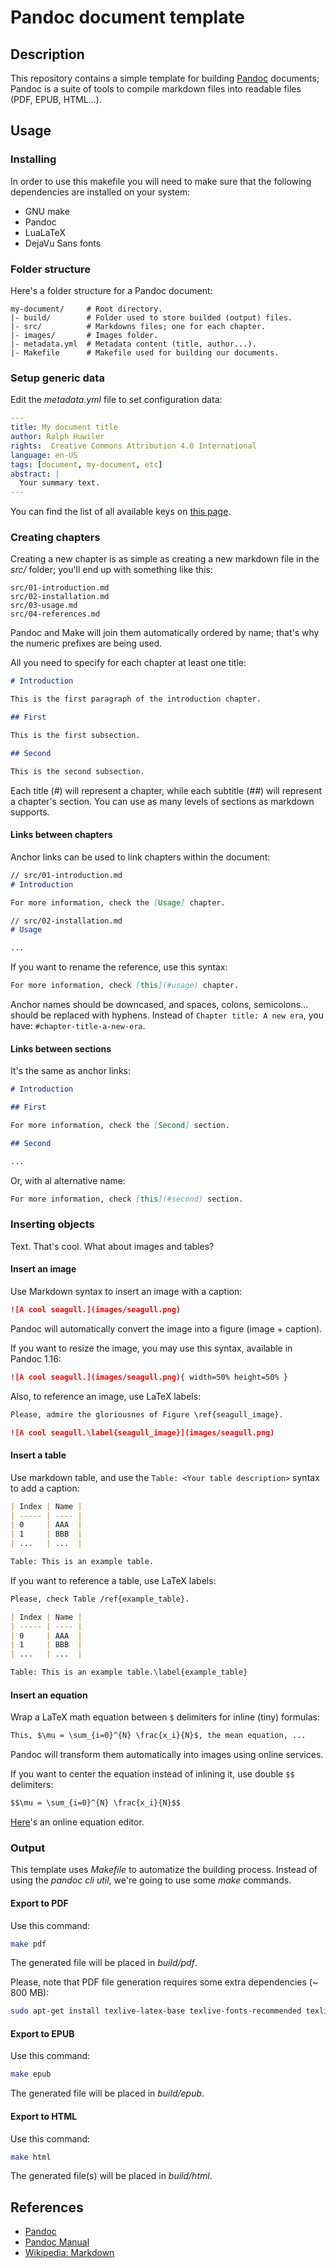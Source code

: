 # Pandoc document template

## Description

This repository contains a simple template for building
[Pandoc](http://pandoc.org/) documents; Pandoc is a suite of tools to compile
markdown files into readable files (PDF, EPUB, HTML...).

## Usage

### Installing

In order to use this makefile you will need to make sure that the following
dependencies are installed on your system:
- GNU make
- Pandoc
- LuaLaTeX
- DejaVu Sans fonts

### Folder structure

Here's a folder structure for a Pandoc document:

```
my-document/     # Root directory.
|- build/        # Folder used to store builded (output) files.
|- src/          # Markdowns files; one for each chapter.
|- images/       # Images folder.
|- metadata.yml  # Metadata content (title, author...).
|- Makefile      # Makefile used for building our documents.
```

### Setup generic data

Edit the *metadata.yml* file to set configuration data:

```yml
---
title: My document title
author: Ralph Huwiler
rights:  Creative Commons Attribution 4.0 International
language: en-US
tags: [document, my-document, etc]
abstract: |
  Your summary text.
---
```

You can find the list of all available keys on [this
page](http://pandoc.org/MANUAL.html#extension-yaml_metadata_block).

### Creating chapters

Creating a new chapter is as simple as creating a new markdown file in the
*src/* folder; you'll end up with something like this:

```
src/01-introduction.md
src/02-installation.md
src/03-usage.md
src/04-references.md
```

Pandoc and Make will join them automatically ordered by name; that's why the
numeric prefixes are being used.

All you need to specify for each chapter at least one title:

```md
# Introduction

This is the first paragraph of the introduction chapter.

## First

This is the first subsection.

## Second

This is the second subsection.
```

Each title (*#*) will represent a chapter, while each subtitle (*##*) will
represent a chapter's section. You can use as many levels of sections as
markdown supports.

#### Links between chapters

Anchor links can be used to link chapters within the document:

```md
// src/01-introduction.md
# Introduction

For more information, check the [Usage] chapter.

// src/02-installation.md
# Usage

...
```

If you want to rename the reference, use this syntax:

```md
For more information, check [this](#usage) chapter.
```

Anchor names should be downcased, and spaces, colons, semicolons... should be
replaced with hyphens. Instead of `Chapter title: A new era`, you have:
`#chapter-title-a-new-era`.

#### Links between sections

It's the same as anchor links:

```md
# Introduction

## First

For more information, check the [Second] section.

## Second

...
```

Or, with al alternative name:

```md
For more information, check [this](#second) section.
```

### Inserting objects

Text. That's cool. What about images and tables?

#### Insert an image

Use Markdown syntax to insert an image with a caption:

```md
![A cool seagull.](images/seagull.png)
```

Pandoc will automatically convert the image into a figure (image + caption).

If you want to resize the image, you may use this syntax, available in Pandoc
1.16:

```md
![A cool seagull.](images/seagull.png){ width=50% height=50% }
```

Also, to reference an image, use LaTeX labels:

```md
Please, admire the gloriousnes of Figure \ref{seagull_image}.

![A cool seagull.\label{seagull_image}](images/seagull.png)
```

#### Insert a table

Use markdown table, and use the `Table: <Your table description>` syntax to add
a caption:

```md
| Index | Name |
| ----- | ---- |
| 0     | AAA  |
| 1     | BBB  |
| ...   | ...  |

Table: This is an example table.
```

If you want to reference a table, use LaTeX labels:

```md
Please, check Table /ref{example_table}.

| Index | Name |
| ----- | ---- |
| 0     | AAA  |
| 1     | BBB  |
| ...   | ...  |

Table: This is an example table.\label{example_table}
```

#### Insert an equation

Wrap a LaTeX math equation between `$` delimiters for inline (tiny) formulas:

```md
This, $\mu = \sum_{i=0}^{N} \frac{x_i}{N}$, the mean equation, ...
```

Pandoc will transform them automatically into images using online services.

If you want to center the equation instead of inlining it, use double `$$`
delimiters:

```md
$$\mu = \sum_{i=0}^{N} \frac{x_i}{N}$$
```

[Here](https://www.codecogs.com/latex/eqneditor.php)'s an online equation
editor.

### Output

This template uses *Makefile* to automatize the building process. Instead of
using the *pandoc cli util*, we're going to use some *make* commands.

#### Export to PDF

Use this command:

```sh
make pdf
```

The generated file will be placed in *build/pdf*.

Please, note that PDF file generation requires some extra dependencies (~ 800
MB):

```sh
sudo apt-get install texlive-latex-base texlive-fonts-recommended texlive-latex-extra 
```

#### Export to EPUB

Use this command:

```sh
make epub
```

The generated file will be placed in *build/epub*.

#### Export to HTML

Use this command:

```sh
make html
```

The generated file(s) will be placed in *build/html*.

## References

- [Pandoc](http://pandoc.org/)
- [Pandoc Manual](http://pandoc.org/MANUAL.html)
- [Wikipedia: Markdown](http://wikipedia.org/wiki/Markdown)